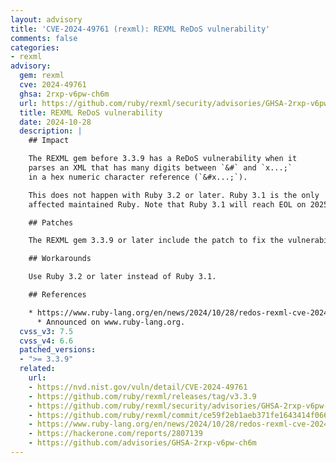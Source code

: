 ```yaml
---
layout: advisory
title: 'CVE-2024-49761 (rexml): REXML ReDoS vulnerability'
comments: false
categories:
- rexml
advisory:
  gem: rexml
  cve: 2024-49761
  ghsa: 2rxp-v6pw-ch6m
  url: https://github.com/ruby/rexml/security/advisories/GHSA-2rxp-v6pw-ch6m
  title: REXML ReDoS vulnerability
  date: 2024-10-28
  description: |
    ## Impact

    The REXML gem before 3.3.9 has a ReDoS vulnerability when it
    parses an XML that has many digits between `&#` and `x...;`
    in a hex numeric character reference (`&#x...;`).

    This does not happen with Ruby 3.2 or later. Ruby 3.1 is the only
    affected maintained Ruby. Note that Ruby 3.1 will reach EOL on 2025-03.

    ## Patches

    The REXML gem 3.3.9 or later include the patch to fix the vulnerability.

    ## Workarounds

    Use Ruby 3.2 or later instead of Ruby 3.1.

    ## References

    * https://www.ruby-lang.org/en/news/2024/10/28/redos-rexml-cve-2024-49761
      * Announced on www.ruby-lang.org.
  cvss_v3: 7.5
  cvss_v4: 6.6
  patched_versions:
  - ">= 3.3.9"
  related:
    url:
    - https://nvd.nist.gov/vuln/detail/CVE-2024-49761
    - https://github.com/ruby/rexml/releases/tag/v3.3.9
    - https://github.com/ruby/rexml/security/advisories/GHSA-2rxp-v6pw-ch6m
    - https://github.com/ruby/rexml/commit/ce59f2eb1aeb371fe1643414f06618dbe031979f
    - https://www.ruby-lang.org/en/news/2024/10/28/redos-rexml-cve-2024-49761
    - https://hackerone.com/reports/2807139
    - https://github.com/advisories/GHSA-2rxp-v6pw-ch6m
---
```

